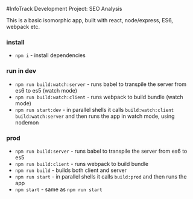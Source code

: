 #InfoTrack Development Project: SEO Analysis


This is a basic isomorphic app, built with react, node/express, ES6, webpack etc.

### install

* `npm i` - install dependencies

### run in dev

* `npm run build:watch:server` - runs babel to transpile the server from es6 to es5 (watch mode)
* `npm run build:watch:client` - runs webpack to build bundle (watch mode)
* `npm run start:dev`          - in parallel shells it calls `build:watch:client` `build:watch:server` and then runs the app in watch mode, using nodemon

### prod

* `npm run build:server` - runs babel to transpile the server from es6 to es5
* `npm run build:client` - runs webpack to build bundle
* `npm run build`        - builds both client and server
* `npm run start`        - in parallel shells it calls `build:prod` and then runs the app
* `npm start`            - same as `npm run start`
